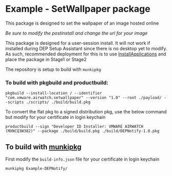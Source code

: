 # Example - SetWallpaper package
This package is designed to set the wallpaper of an image hosted online

*Be sure to modify the postinstall and change the url for your image*

This package is designed for a user-session install. It will not work if installed during DEP Setup Assistant since there is no desktop yet to modify. As such, recommended deployment for this is to use [InstallApplications](https://github.com/erikng/installapplications) and place the package in Stage1 or Stage2

The repository is setup to build with `munkipkg`

### To build with pkgbuild and productbuild:
```
pkgbuild --install-location / --identifier "com.vmware.airwatch.setwallpaper" --version "1.0" --root ./payload/ --scripts ./scripts/ ./build/build.pkg
```
To convert the flat pkg to a signed distribution pkg, use the below command but modify for your certificate in login keychain
```
productbuild --sign "Developer ID Installer: VMWARE AIRWATCH (MXNCQ3W382)" --package ./build/build.pkg ./build/DEPNotify-1.0.pkg
```


## To build with [munkipkg](https://github.com/munki/munki-pkg)
First modify the `build-info.json` file for your certificate in login keychain
```
munkipkg Example-DEPNotify/
```
